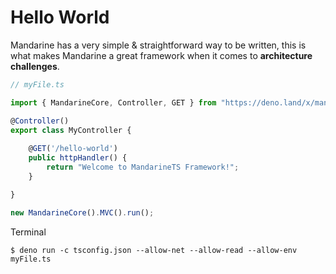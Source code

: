 # Hello World
Mandarine has a very simple & straightforward way to be written, this is what makes Mandarine a great framework when it comes to **architecture challenges**.

```typescript
// myFile.ts

import { MandarineCore, Controller, GET } from "https://deno.land/x/mandarinets@v2.1.5/mod.ts";

@Controller()
export class MyController {
    
    @GET('/hello-world')
    public httpHandler() {
        return "Welcome to MandarineTS Framework!";
    }

}

new MandarineCore().MVC().run();
```

Terminal

```shell script
$ deno run -c tsconfig.json --allow-net --allow-read --allow-env myFile.ts
```
